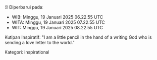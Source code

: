 ⏰ Diperbarui pada:
- WIB: Minggu, 19 Januari 2025 06.22.55 UTC
- WITA: Minggu, 19 Januari 2025 07.22.55 UTC
- WIT: Minggu, 19 Januari 2025 08.22.55 UTC

Kutipan Inspiratif:
"I am a little pencil in the hand of a writing God who is sending a love letter to the world."


Kategori: inspirational


